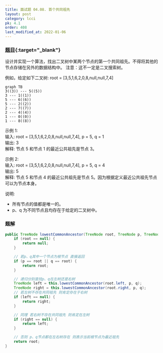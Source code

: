 ```yaml
---
title: 面试题 04.08. 首个共同祖先
layout: post
category: lcci
pk: 4.1
order: 408
last_modified_at: 2022-01-06
---
```


### [题目](https://leetcode-cn.com/first-common-ancestor-lcci/){:target="_blank"}

设计并实现一个算法，找出二叉树中某两个节点的第一个共同祖先。不得将其他的节点存储在另外的数据结构中。
注意：这不一定是二叉搜索树。

例如，给定如下二叉树: root = [3,5,1,6,2,0,8,null,null,7,4]

```mermaid
graph TB
3((3)) --- 5((5))
3 --- 1((1))
5 --- 6((6))
5 --- 2((2))
2 --- 7((7))
2 --- 4((4))
1 --- 0((0))
1 --- 8((8))
```

示例 1:  
输入: root = [3,5,1,6,2,0,8,null,null,7,4], p = 5, q = 1  
输出: 3  
解释: 节点 5 和节点 1 的最近公共祖先是节点 3。  

示例 2:  
输入: root = [3,5,1,6,2,0,8,null,null,7,4], p = 5, q = 4  
输出: 5  
解释: 节点 5 和节点 4 的最近公共祖先是节点 5。因为根据定义最近公共祖先节点可以为节点本身。

说明:
- 所有节点的值都是唯一的。
- p、q 为不同节点且均存在于给定的二叉树中。

### 题解

```java
public TreeNode lowestCommonAncestor(TreeNode root, TreeNode p, TreeNode q) {
    if (root == null) {
        return null;
    }

    // 若p、q其中一个节点为根节点 直接返回
    if (p == root || q == root) {
        return root;
    }

    // 递归分别查找p、q在左树还是右树
    TreeNode left = this.lowestCommonAncestor(root.left, p, q);
    TreeNode right = this.lowestCommonAncestor(root.right, p, q);
    // 若左树不存在共同祖先 则肯定存在于右树
    if (left == null) {
        return right;
    }

    // 同理 若右树不存在共同祖先 则肯定在左树
    if (right == null) {
        return left;
    }

    // 否则 p、q节点都在左右树存在 则表示当前根节点为最近祖先
    return root;
}
```